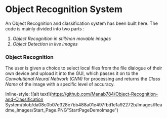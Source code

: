 # Object Recognition System
An Object Recognition and classification system has been built here. The code is mainly divided into two parts :

1. *Object Recognition in still/non movable images* 
2. *Object Detection in live images*


### Object Recognition
The user is given a choice to select local files from the file dialogue of their own device and upload it into the GUI, which passes it on to the *Convolutional Neural Network (CNN)* for processing and returns the *Class Name* of the image with a specific level of accuracy. 

Inline-style: 
![alt text](https://github.com/Manab784/Object-Recognition-and-Classification System/blob/da08c0b07e328e7bb488a01e497fbd1e1a92272b/Images/Readme_Images/Start_Page.PNG"StartPageDemoImage")

